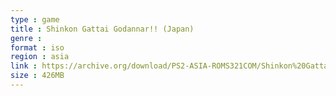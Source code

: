 ```yaml
---
type : game
title : Shinkon Gattai Godannar!! (Japan)
genre : 
format : iso
region : asia
link : https://archive.org/download/PS2-ASIA-ROMS321COM/Shinkon%20Gattai%20Godannar%21%21%20%28Japan%29.7z
size : 426MB
---
```

